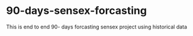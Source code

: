 # 90-days-sensex-forcasting
This is end to end 90- days forcasting sensex project using historical data
